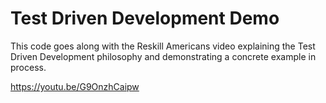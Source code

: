 # Test Driven Development Demo

This code goes along with the Reskill Americans video explaining the Test Driven
Development philosophy and demonstrating a concrete example in process.

https://youtu.be/G9OnzhCaipw
